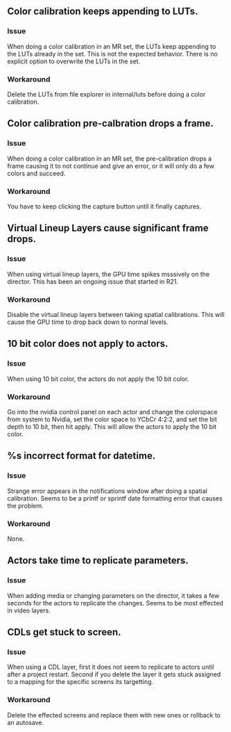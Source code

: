 ## Color calibration keeps appending to LUTs.

### Issue 
When doing a color calibration in an MR set, the LUTs keep appending to the LUTs already in the set. This is not the expected behavior. There is no explicit option to overwrite the LUTs in the set. 

### Workaround
Delete the LUTs from file explorer in internal/luts before doing a color calibration.


## Color calibration pre-calbration drops a frame.

### Issue
When doing a color calibration in an MR set, the pre-calibration drops a frame causing it to not continue and give an error, or it will only do a few colors and succeed. 

### Workaround
You have to keep clicking the capture button until it finally captures.


## Virtual Lineup Layers cause significant frame drops.

### Issue
When using virtual lineup layers, the GPU time spikes msssively on the director. This has been an ongoing issue that started in R21.

### Workaround
Disable the virtual lineup layers between taking spatial calibrations. This will cause the GPU time to drop back down to normal levels.

## 10 bit color does not apply to actors.

### Issue
When using 10 bit color, the actors do not apply the 10 bit color.

### Workaround
Go into the nvidia control panel on each actor and change the colorspace from system to Nvidia, set the color space to YCbCr 4:2:2, and set the bit depth to 10 bit, then hit apply. This will allow the actors to apply the 10 bit color.

## %s incorrect format for datetime.

### Issue
Strange error appears in the notifications window after doing a spatial calibration. Seems to be a printf or sprintf date formatting error that causes the problem.

### Workaround
None.

## Actors take time to replicate parameters.

### Issue
When adding media or changing parameters on the director, it takes a few seconds for the actors to replicate the changes. Seems to be most effected in video layers.

## CDLs get stuck to screen.

### Issue
When using a CDL layer, first it does not seem to replicate to actors until after a project restart. Second if you delete the layer it gets stuck assigned to a mapping for the specific screens its targetting.

### Workaround
Delete the effected screens and replace them with new ones or rollback to an autosave.
